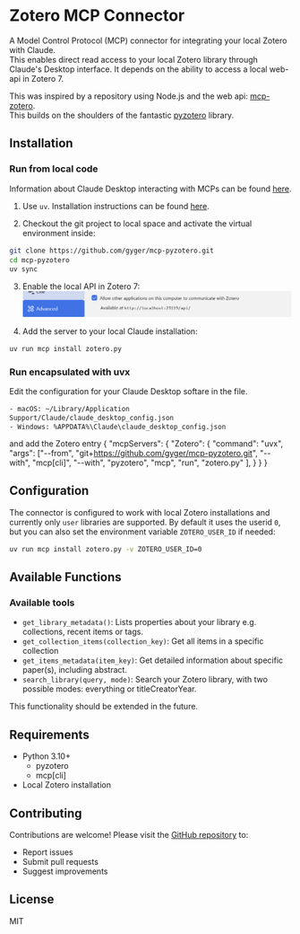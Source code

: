 # Zotero MCP Connector

A Model Control Protocol (MCP) connector for integrating your local Zotero with Claude.  
This enables direct read access to your local Zotero library through Claude's Desktop interface.
It depends on the ability to access a local web-api in Zotero 7.

This was inspired by a repository using Node.js and the web api: [mcp-zotero](https://github.com/kaliaboi/mcp-zotero).  
This builds on the shoulders of the fantastic [pyzotero](https://github.com/urschrei/pyzotero) library.

## Installation

### Run from local code
Information about Claude Desktop interacting with MCPs can be found [here](https://modelcontextprotocol.io/quickstart/user).

1. Use `uv`. Installation instructions can be found [here](https://docs.astral.sh/uv/getting-started/installation/).

2. Checkout the git project to local space and activate the virtual environment inside:
```bash
git clone https://github.com/gyger/mcp-pyzotero.git
cd mcp-pyzotero
uv sync
```

3. Enable the local API in Zotero 7:
   ![Zotero Local API Settings](assets/LocalAPISettings.png)

4. Add the server to your local Claude installation:
```bash
uv run mcp install zotero.py
```

### Run encapsulated with uvx
Edit the configuration for your Claude Desktop softare in the file.

    - macOS: ~/Library/Application Support/Claude/claude_desktop_config.json
    - Windows: %APPDATA%\Claude\claude_desktop_config.json

and add the Zotero entry
{
    "mcpServers": {
        "Zotero": {
            "command": "uvx",
            "args": ["--from", "git+https://github.com/gyger/mcp-pyzotero.git", 
                     "--with", "mcp[cli]",
                     "--with", "pyzotero",
                     "mcp", "run", "zotero.py"
                    ],
        }
    }
}

## Configuration

The connector is configured to work with local Zotero installations and currently only `user` libraries are supported. 
By default it uses the userid `0`, but you can also set the environment variable `ZOTERO_USER_ID` if needed:

```bash
uv run mcp install zotero.py -v ZOTERO_USER_ID=0
```

## Available Functions

### Available tools
- `get_library_metadata()`: Lists properties about your library e.g. collections, recent items or tags.
- `get_collection_items(collection_key)`: Get all items in a specific collection
- `get_items_metadata(item_key)`: Get detailed information about specific paper(s), including abstract.
- `search_library(query, mode)`: Search your Zotero library, with two possible modes: everything or titleCreatorYear.

This functionality should be extended in the future.

## Requirements

- Python 3.10+
  - pyzotero
  - mcp[cli]
- Local Zotero installation

## Contributing

Contributions are welcome! Please visit the [GitHub repository](https://github.com/gyger/mcp-pyzotero) to:
- Report issues
- Submit pull requests
- Suggest improvements

## License

MIT